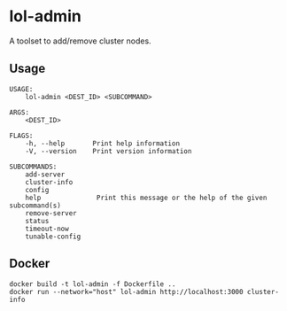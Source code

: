 # lol-admin

A toolset to add/remove cluster nodes.

## Usage

```
USAGE:
    lol-admin <DEST_ID> <SUBCOMMAND>

ARGS:
    <DEST_ID>

FLAGS:
    -h, --help       Print help information
    -V, --version    Print version information

SUBCOMMANDS:
    add-server
    cluster-info
    config
    help              Print this message or the help of the given subcommand(s)
    remove-server
    status
    timeout-now
    tunable-config
```

## Docker

```
docker build -t lol-admin -f Dockerfile ..
docker run --network="host" lol-admin http://localhost:3000 cluster-info
```
